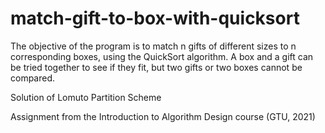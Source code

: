 # match-gift-to-box-with-quicksort

The objective of the program is to match n gifts of different sizes to n corresponding boxes, using the QuickSort algorithm.
A box and a gift can be tried together to see if they fit, but two gifts or two boxes cannot be compared.

Solution of Lomuto Partition Scheme

Assignment from the Introduction to Algorithm Design course (GTU, 2021)
